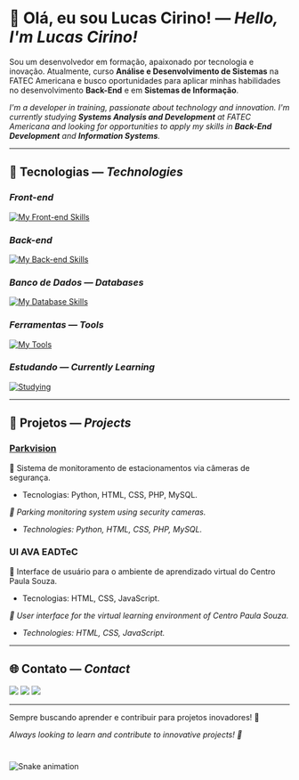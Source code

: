 # 👋 Olá, eu sou Lucas Cirino! — _Hello, I'm Lucas Cirino!_

Sou um desenvolvedor em formação, apaixonado por tecnologia e inovação. Atualmente, curso **Análise e Desenvolvimento de Sistemas** na FATEC Americana e busco oportunidades para aplicar minhas habilidades no desenvolvimento **Back-End** e em **Sistemas de Informação**.

_I'm a developer in training, passionate about technology and innovation. I'm currently studying **Systems Analysis and Development** at FATEC Americana and looking for opportunities to apply my skills in **Back-End Development** and **Information Systems**._

---

## 🚀 Tecnologias — _Technologies_

### _Front-end_
[![My Front-end Skills](https://skillicons.dev/icons?i=html,css,js&perline=13)](#)

### _Back-end_
[![My Back-end Skills](https://skillicons.dev/icons?i=java,php,python&perline=13)](#)

### _Banco de Dados — Databases_
[![My Database Skills](https://skillicons.dev/icons?i=mysql&perline=13)](#)

### _Ferramentas — Tools_
[![My Tools](https://skillicons.dev/icons?i=vscode,git,github&perline=13)](#)

### _Estudando — Currently Learning_
[![Studying](https://skillicons.dev/icons?i=java,spring&perline=13)](#)

---

## 📌 Projetos — _Projects_

### [Parkvision](https://github.com/0utLunar/Parkvision)
🔹 Sistema de monitoramento de estacionamentos via câmeras de segurança.
- Tecnologias: Python, HTML, CSS, PHP, MySQL.

_🔹 Parking monitoring system using security cameras._
- _Technologies: Python, HTML, CSS, PHP, MySQL._

### UI AVA EADTeC
🔹 Interface de usuário para o ambiente de aprendizado virtual do Centro Paula Souza.
- Tecnologias: HTML, CSS, JavaScript.

_🔹 User interface for the virtual learning environment of Centro Paula Souza._
- _Technologies: HTML, CSS, JavaScript._

---

## 🌐 Contato — _Contact_

<div>
  <a href="mailto:contatolucascir@gmail.com"><img src="https://img.shields.io/badge/Gmail-D14836?style=for-the-badge&logo=gmail&logoColor=white" target="_blank"></a>
  <a href="https://www.linkedin.com/in/lucascir" target="_blank"><img src="https://img.shields.io/badge/-LinkedIn-%230077B5?style=for-the-badge&logo=linkedin&logoColor=white" target="_blank"></a>
  <a href="https://github.com/0utLunar" target="_blank"><img src="https://img.shields.io/badge/-GitHub-181717?style=for-the-badge&logo=github&logoColor=white" target="_blank"></a>
</div>

---

Sempre buscando aprender e contribuir para projetos inovadores! 🚀

_Always looking to learn and contribute to innovative projects! 🚀_

###

<br clear="both">

<img src="https://raw.githubusercontent.com/maurodesouza/maurodesouza/output/snake.svg" alt="Snake animation" />

###
